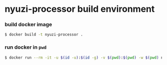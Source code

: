 # nyuzi-processor build environment

### build docker image

```bash
$ docker build -t nyuzi-processor .
```

### run docker in `pwd`

```bash
$ docker run --rm -it -u $(id -u):$(id -g) -v $(pwd):$(pwd) -w $(pwd) nyuzi-processor bash
```
